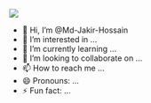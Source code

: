 ![](https://data.terabox.com/thumbnail/fd001f399b45bc42573b230818caf2b7?fid=4400121870847-250528-860426193387305&rt=pr&sign=FDTAER-DCb740ccc5511e5e8fedcff06b081203-NXQpa6kN1bneUMUJbqIyGwWBRys%3d&expires=8h&chkbd=0&chkv=0&dp-logid=360513967610374202&dp-callid=0&time=1705381200&size=c1366_u768&quality=90&vuk=4400121870847&ft=image&autopolicy=1)


- 👋 Hi, I’m @Md-Jakir-Hossain
- 👀 I’m interested in ...
- 🌱 I’m currently learning ...
- 💞️ I’m looking to collaborate on ...
- 📫 How to reach me ...
- 😄 Pronouns: ...
- ⚡ Fun fact: ...

<!---
Md-Jakir-Hossain/Md-Jakir-Hossain is a ✨ special ✨ repository because its `README.md` (this file) appears on your GitHub profile.
You can click the Preview link to take a look at your changes.
--->
